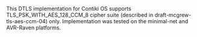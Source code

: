 This DTLS implementation for Contiki OS supports TLS\_PSK\_WITH\_AES\_128\_CCM\_8 cipher suite (described in draft-mcgrew-tls-aes-ccm-04) only.
Implementation was tested on the minimal-net and AVR-Raven platforms.
